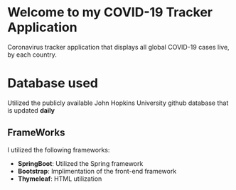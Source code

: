 # Welcome to my COVID-19 Tracker Application

Coronavirus tracker application that displays all global COVID-19 cases live, by each country.

# Database used

Utilized the publicly available John Hopkins University github database that is updated **daily**

## FrameWorks 

I utilized the following frameworks:

- **SpringBoot**: Utilized the Spring framework 
- **Bootstrap**: Implimentation of the front-end framework
- **Thymeleaf**: HTML utilization

